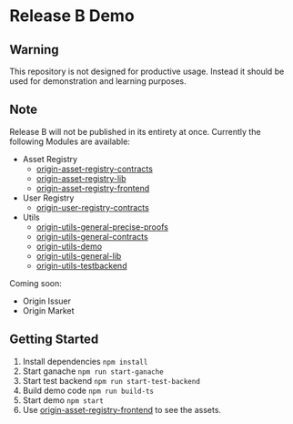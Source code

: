 # Release B Demo

## Warning

This repository is not designed for productive usage. Instead it should be used for demonstration and learning purposes.

## Note
Release B will not be published in its entirety at once. Currently the following Modules are available:
* Asset Registry
  * [origin-asset-registry-contracts](https://github.com/energywebfoundation/origin-asset-registry-contracts)
  * [origin-asset-registry-lib](https://github.com/energywebfoundation/origin-asset-registry-lib)
  * [origin-asset-registry-frontend](origin-asset-registry-frontend) 
* User Registry
  * [origin-user-registry-contracts](https://github.com/energywebfoundation/origin-user-registry-contracts)
* Utils
  * [origin-utils-general-precise-proofs](https://github.com/energywebfoundation/origin-utils-general-precise-proofs) 
  * [origin-utils-general-contracts](https://github.com/energywebfoundation/origin-utils-general-contracts)
  * [origin-utils-demo](https://github.com/energywebfoundation/origin-utils-demo) 
  * [origin-utils-general-lib](https://github.com/energywebfoundation/origin-utils-general-lib) 
  * [origin-utils-testbackend](https://github.com/energywebfoundation/origin-utils-testbackend) 

Coming soon:
* Origin Issuer
* Origin Market

## Getting Started

1. Install dependencies `npm install`
2. Start ganache `npm run start-ganache`
3. Start test backend `npm run start-test-backend`
4. Build demo code `npm run build-ts`
5. Start demo `npm start`
6. Use [origin-asset-registry-frontend](origin-asset-registry-frontend) to see the assets.

